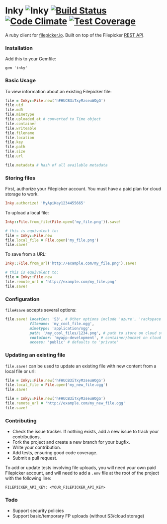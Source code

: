 # Inky ![Inky](https://www.filepicker.io/api/file/iJnQeMi9RlGjpAQB10gu/convert?h=35) [![Build Status](https://img.shields.io/travis/smudge/inky.svg)](https://travis-ci.org/smudge/inky) [![Code Climate](https://img.shields.io/codeclimate/github/smudge/inky.svg)](https://codeclimate.com/github/smudge/inky) [![Test Coverage](https://img.shields.io/codeclimate/coverage/github/smudge/inky.svg)](https://codeclimate.com/github/smudge/inky/coverage)


A ruby client for [filepicker.io](http://filepicker.io). Built on top of the Filepicker
[REST API](https://developers.filepicker.io/docs/web/rest/).

### Installation

Add this to your Gemfile:

```
gem 'inky'
```

### Basic Usage

To view information about an existing Filepicker file:

```ruby
file = Inky::File.new('hFHUCB3iTxyMzseuWOgG')
file.uid
file.md5
file.mimetype
file.uploaded_at # converted to Time object
file.container
file.writeable
file.filename
file.location
file.key
file.path
file.size
file.url

file.metadata # hash of all available metadata
```

### Storing files

First, authorize your Filepicker account. You must have a paid plan for cloud storage to work.

```ruby
Inky.authorize! 'MyApiKey1234455665'
```

To upload a local file:

```ruby
Inky::File.from_file(File.open('my_file.png')).save!

# this is equivalent to:
file = Inky::File.new
file.local_file = File.open('my_file.png')
file.save!
```

To save from a URL:

```ruby
Inky::File.from_url('http://example.com/my_file.png').save!

# this is equivalent to:
file = Inky::File.new
file.remote_url = 'http://example.com/my_file.png'
file.save!
```

### Configuration

`file#save` accepts several options:

```ruby
file.save! location: 'S3', # Other options include 'azure', 'rackspace', 'dropbox'
           filename: 'my_cool_file.ogg',
           mimetype: 'application/ogg',
           path: '/my_cool_files/1234.png', # path to store on cloud storage
           container: 'myapp-development', # container/bucket on cloud storage
           access: 'public' # defaults to 'private'
```

### Updating an existing file

`file.save!` can be used to update an existing file with new content from a local file or url:

```ruby
file = Inky::File.new('hFHUCB3iTxyMzseuWOgG')
file.local_file = File.open('my_new_file.ogg')
file.save!

file = Inky::File.new('hFHUCB3iTxyMzseuWOgG')
file.remote_url = 'http://example.com/my_new_file.ogg'
file.save!
```

### Contributing

* Check the issue tracker. If nothing exists, add a new issue to track your contributions.
* Fork the project and create a new branch for your bugfix.
* Write your contribution.
* Add tests, ensuring good code coverage.
* Submit a pull request.

To add or update tests involving file uploads, you will need your own paid Filepicker account,
and will need to add a `.env` file at the root of the project with the following line:

```
FILEPICKER_API_KEY: <YOUR_FILEPICKER_API_KEY>
```

### Todo

* Support security policies
* Support basic/temporary FP uploads (without S3/cloud storage)
